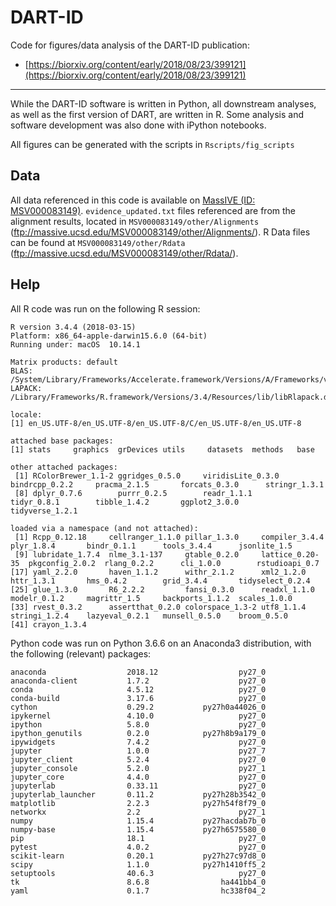 # DART-ID

Code for figures/data analysis of the DART-ID publication:

* [https://biorxiv.org/content/early/2018/08/23/399121](https://biorxiv.org/content/early/2018/08/23/399121)

-----------------

While the DART-ID software is written in Python, all downstream analyses, as well as the first version of DART, are written in R. Some analysis and software development was also done with iPython notebooks.

All figures can be generated with the scripts in ```Rscripts/fig_scripts```

## Data

All data referenced in this code is available on [MassIVE (ID: MSV000083149)](https://massive.ucsd.edu/ProteoSAFe/dataset.jsp?task=ed5a1ab37dc34985bbedbf3d9a945535). ```evidence_updated.txt``` files referenced are from the alignment results, located in ```MSV000083149/other/Alignments``` (ftp://massive.ucsd.edu/MSV000083149/other/Alignments/). R Data files can be found at ```MSV000083149/other/Rdata``` (ftp://massive.ucsd.edu/MSV000083149/other/Rdata/). 

## Help

All R code was run on the following R session:

```
R version 3.4.4 (2018-03-15)
Platform: x86_64-apple-darwin15.6.0 (64-bit)
Running under: macOS  10.14.1

Matrix products: default
BLAS: /System/Library/Frameworks/Accelerate.framework/Versions/A/Frameworks/vecLib.framework/Versions/A/libBLAS.dylib
LAPACK: /Library/Frameworks/R.framework/Versions/3.4/Resources/lib/libRlapack.dylib

locale:
[1] en_US.UTF-8/en_US.UTF-8/en_US.UTF-8/C/en_US.UTF-8/en_US.UTF-8

attached base packages:
[1] stats     graphics  grDevices utils     datasets  methods   base     

other attached packages:
 [1] RColorBrewer_1.1-2 ggridges_0.5.0     viridisLite_0.3.0  bindrcpp_0.2.2     pracma_2.1.5       forcats_0.3.0      stringr_1.3.1     
 [8] dplyr_0.7.6        purrr_0.2.5        readr_1.1.1        tidyr_0.8.1        tibble_1.4.2       ggplot2_3.0.0      tidyverse_1.2.1   

loaded via a namespace (and not attached):
 [1] Rcpp_0.12.18     cellranger_1.1.0 pillar_1.3.0     compiler_3.4.4   plyr_1.8.4       bindr_0.1.1      tools_3.4.4      jsonlite_1.5    
 [9] lubridate_1.7.4  nlme_3.1-137     gtable_0.2.0     lattice_0.20-35  pkgconfig_2.0.2  rlang_0.2.2      cli_1.0.0        rstudioapi_0.7  
[17] yaml_2.2.0       haven_1.1.2      withr_2.1.2      xml2_1.2.0       httr_1.3.1       hms_0.4.2        grid_3.4.4       tidyselect_0.2.4
[25] glue_1.3.0       R6_2.2.2         fansi_0.3.0      readxl_1.1.0     modelr_0.1.2     magrittr_1.5     backports_1.1.2  scales_1.0.0    
[33] rvest_0.3.2      assertthat_0.2.0 colorspace_1.3-2 utf8_1.1.4       stringi_1.2.4    lazyeval_0.2.1   munsell_0.5.0    broom_0.5.0     
[41] crayon_1.3.4 
```

Python code was run on Python 3.6.6 on an Anaconda3 distribution, with the following (relevant) packages:

```
anaconda                  2018.12                  py27_0  
anaconda-client           1.7.2                    py27_0 
conda                     4.5.12                   py27_0  
conda-build               3.17.6                   py27_0
cython                    0.29.2           py27h0a44026_0
ipykernel                 4.10.0                   py27_0  
ipython                   5.8.0                    py27_0  
ipython_genutils          0.2.0            py27h8b9a179_0  
ipywidgets                7.4.2                    py27_0 
jupyter                   1.0.0                    py27_7  
jupyter_client            5.2.4                    py27_0  
jupyter_console           5.2.0                    py27_1  
jupyter_core              4.4.0                    py27_0  
jupyterlab                0.33.11                  py27_0  
jupyterlab_launcher       0.11.2           py27h28b3542_0
matplotlib                2.2.3            py27h54f8f79_0  
networkx                  2.2                      py27_1 
numpy                     1.15.4           py27hacdab7b_0  
numpy-base                1.15.4           py27h6575580_0 
pip                       18.1                     py27_0
pytest                    4.0.2                    py27_0
scikit-learn              0.20.1           py27h27c97d8_0  
scipy                     1.1.0            py27h1410ff5_2 
setuptools                40.6.3                   py27_0 
tk                        8.6.8                ha441bb4_0
yaml                      0.1.7                hc338f04_2
```
